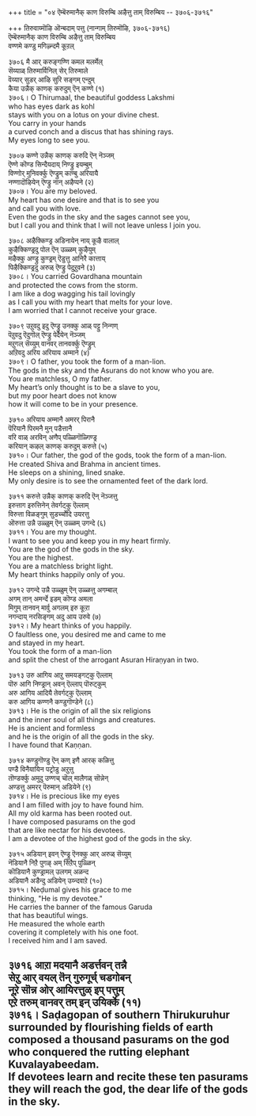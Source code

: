 +++
title = "०४ ऎम्बॆरुमानैक् काण विरुम्बि अऴैत्तु ताम् विरुम्बिय -- ३७०६-३७१६"

+++
तिरुवाय्मॊऴि ऒन्बदाम् पत्तु (नान्गाम् तिरुमॊऴि, ३७०६-३७१६)  
ऎम्बॆरुमानैक् काण विरुम्बि अऴैत्तु ताम् विरुम्बिय  
वण्णमे कण्डु मगिऴ्न्दमै कूऱल्  

३७०६ मै आर् करुङ्गण्णि कमल मलर्मेल्  
सॆय्याळ् तिरुमार्विनिल् सेर् तिरुमाले  
वॆय्यार् सुडर् आऴि सुरि सङ्गम् एन्दुम्  
कैया उन्नैक् काणक् करुदुम् ऎन् कण्णे (१)  
३७०६। O Thirumaal, the beautiful goddess Lakshmi  
who has eyes dark as kohl  
stays with you on a lotus on your divine chest.  
You carry in your hands  
a curved conch and a discus that has shining rays.  
My eyes long to see you.  

३७०७ कण्णे उन्नैक् काणक् करुदि ऎन् नॆञ्जम्  
ऎण्णे कॊण्ड सिन्दैयदाय् निण्ड्रु इयम्बुम्  
विण्णोर् मुनिवर्क्कु ऎण्ड्रुम् काण्बु अरियायै  
नण्णादॊऴियेन् ऎण्ड्रु नान् अऴैप्पने (२)  
३७०७। You are my beloved.  
My heart has one desire and that is to see you  
and call you with love.  
Even the gods in the sky and the sages cannot see you,  
but I call you and think that I will not leave unless I join you.  

३७०८ अऴैक्किण्ड्र अडिनायेन् नाय् कूऴै वालाल्  
कुऴैक्किण्ड्रदु पोल ऎन् उळ्ळम् कुऴैयुम्  
मऴैक्कु अण्ड्रु कुण्ड्रम् ऎडुत्तु आनिरै कात्ताय्  
पिऴैक्किण्ड्रदु अरुळ् ऎण्ड्रु पेदुऱुवने (३)  
३७०८। You carried Govardhana mountain  
and protected the cows from the storm.  
I am like a dog wagging his tail lovingly  
as I call you with my heart that melts for your love.  
I am worried that I cannot receive your grace.  

३७०९ उऱुवदु इदु ऎण्ड्रु उनक्कु आळ् पट्टु निन्गण्  
पॆऱुवदु ऎदुगॊल् ऎण्ड्रु पेदैयेन् नॆञ्जम्  
मऱुगल् सॆय्युम् वानवर् तानवर्क्कु ऎण्ड्रुम्  
अऱिवदु अरिय अरियाय अम्माने (४)  
३७०९। O father, you took the form of a man-lion.  
The gods in the sky and the Asurans do not know who you are.  
You are matchless, O my father.  
My heart’s only thought is to be a slave to you,  
but my poor heart does not know  
how it will come to be in your presence.  

३७१० अरियाय अम्मानै अमरर् पिरानै  
पॆरियानै पिरमनै मुन् पडैत्तानै  
वरि वाळ् अरविन् अणैप् पळ्ळिगॊळ्गिण्ड्र  
करियान् कऴल् काणक् करुदुम् करुत्ते (५)  
३७१०। Our father, the god of the gods, took the form of a man-lion.  
He created Shiva and Brahma in ancient times.  
He sleeps on a shining, lined snake.  
My only desire is to see the ornamented feet of the dark lord.  

३७११ करुत्ते उन्नैक् काणक् करुदि ऎन् नॆञ्जत्तु  
इरुत्ताग इरुत्तिनेन् तेवर्गट्कु ऎल्लाम्  
विरुत्ता विळङ्गुम् सुडर्च्चोदि उयरत्तु  
ऒरुत्ता उन्नै उळ्ळुम् ऎन् उळ्ळम् उगन्दे (६)  
३७११। You are my thought.  
I want to see you and keep you in my heart firmly.  
You are the god of the gods in the sky.  
You are the highest.  
You are a matchless bright light.  
My heart thinks happily only of you.  

३७१२ उगन्दे उन्नै उळ्ळुम् ऎन् उळ्ळत्तु अगम्बाल्  
अगम् तान् अमर्न्दे इडम् कॊण्ड अमला  
मिगुम् तानवन् मार्वु अगलम् इरु कूऱा  
नगन्दाय् नरसिङ्गम् अदु आय उरुवे (७)  
३७१२। My heart thinks of you happily.  
O faultless one, you desired me and came to me  
and stayed in my heart.  
You took the form of a man-lion  
and split the chest of the arrogant Asuran Hiraṇyan in two.  

३७१३ उरु आगिय आऱु समयङ्गट्कु ऎल्लाम्  
पॊरु आगि निण्ड्रान् अवन् ऎल्लाप् पॊरुट्कुम्  
अरु आगिय आदियै तेवर्गट्कु ऎल्लाम्  
करु आगिय कण्णनै कण्डुगॊण्डेने (८)  
३७१३। He is the origin of all the six religions  
and the inner soul of all things and creatures.  
He is ancient and formless  
and he is the origin of all the gods in the sky.  
I have found that Kaṇṇan.  

३७१४ कण्डुगॊण्डु ऎन् कण् इणै आरक् कळित्तु  
पण्डै विनैयायिन पट्रोडु अऱुत्तु  
तॊण्डर्क्कु अमुदु उण्णच् चॊल् मालैगळ् सॊन्नेन्  
अण्डत्तु अमरर् पॆरुमान् अडियेने (९)  
३७१४। He is precious like my eyes  
and I am filled with joy to have found him.  
All my old karma has been rooted out.  
I have composed pasurams on the god  
that are like nectar for his devotees.  
I am a devotee of the highest god of the gods in the sky.  

३७१५ अडियान् इवन् ऎण्ड्रु ऎनक्कु आर् अरुळ् सॆय्युम्  
नॆडियानै निऱै पुगऴ् अम् सिऱैप् पुळ्ळिन्  
कॊडियानै कुण्ड्रामल् उलगम् अळन्द  
अडियानै अडैन्दु अडियेन् उय्न्दवाऱे (१०)  
३७१५। Neḍumal gives his grace to me  
thinking, "He is my devotee."  
He carries the banner of the famous Garuda  
that has beautiful wings.  
He measured the whole earth  
covering it completely with his one foot.  
I received him and I am saved.  

३७१६ आऱा मदयानै अडर्त्तवन् तन्नै  
सेऱु आर् वयल् तॆन् गुरुगूर्च् चडगोबन्  
नूऱे सॊन्न ओर् आयिरत्तुळ् इप् पत्तुम्  
एऱे तरुम् वानवर् तम् इन् उयिर्क्के (११)  
३७१६। Saḍagopan of southern Thirukuruhur  
surrounded by flourishing fields of earth  
composed a thousand pasurams on the god  
who conquered the rutting elephant Kuvalayabeedam.  
If devotees learn and recite these ten pasurams  
they will reach the god, the dear life of the gods in the sky.  
------------  


